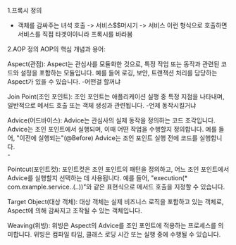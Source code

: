 1.프록시 정의

- 객체를 감싸주는 녀석  호출 -> 서비스$$머시기 -> 서비스 이런 형식으로 호출하면 서비스를 직접 타겟이아니라 프록시를 바라봄

 
2.AOP 정의
AOP의 핵심 개념과 용어:

Aspect(관점): Aspect는 관심사를 모듈화한 것으로, 특정 작업 또는 동작과 관련된 코드와 설정을 포함하는 모듈입니다.
                 예를 들어 로깅, 보안, 트랜잭션 처리를 담당하는 Aspect가 있을 수 있습니다.
                 -어떤걸 할꺼냐

Join Point(조인 포인트): 조인 포인트는 애플리케이션 실행 중 특정 지점을 나타내며,
                               일반적으로 메서드 호출 또는 객체 생성과 관련됩니다.
                               -언제 동작시킬거냐

Advice(어드바이스): Advice는 관심사의 실제 동작을 정의하는 코드 조각입니다.
                          Advice는 조인 포인트에서 실행되며, 이때 어떤 작업을 수행할지 정의합니다.
                          예를 들어, "이전에 실행되는"(@Before) Advice는 조인 포인트 실행 전에 코드를 실행합니다.               
                          -

Pointcut(포인트컷): 포인트컷은 조인 포인트의 패턴을 정의하고, 어느 조인 포인트에서 Advice를 실행할지 선택하는 데 사용됩니다. 
                         예를 들어, "execution(* com.example.service..(..))"와 같은 표현식으로 메서드 호출을 지정할 수 있습니다.

Target Object(대상 객체): 대상 객체는 실제 비즈니스 로직을 포함하고 있는 객체로, Aspect에 의해 감싸지고 조작될 수 있는 객체입니다.

Weaving(위빙): 위빙은 Aspect의 Advice를 조인 포인트에 적용하는 프로세스를 의미합니다.
                    위빙은 컴파일 타임, 클래스 로딩 시간 또는 실행 중에 수행될 수 있습니다.
